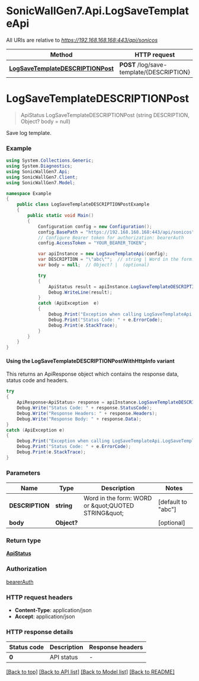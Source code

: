 # SonicWallGen7.Api.LogSaveTemplateApi

All URIs are relative to *https://192.168.168.168:443/api/sonicos*

| Method | HTTP request | Description |
|--------|--------------|-------------|
| [**LogSaveTemplateDESCRIPTIONPost**](LogSaveTemplateApi.md#logsavetemplatedescriptionpost) | **POST** /log/save-template/{DESCRIPTION} |  |

<a id="logsavetemplatedescriptionpost"></a>
# **LogSaveTemplateDESCRIPTIONPost**
> ApiStatus LogSaveTemplateDESCRIPTIONPost (string DESCRIPTION, Object? body = null)



Save log template.

### Example
```csharp
using System.Collections.Generic;
using System.Diagnostics;
using SonicWallGen7.Api;
using SonicWallGen7.Client;
using SonicWallGen7.Model;

namespace Example
{
    public class LogSaveTemplateDESCRIPTIONPostExample
    {
        public static void Main()
        {
            Configuration config = new Configuration();
            config.BasePath = "https://192.168.168.168:443/api/sonicos";
            // Configure Bearer token for authorization: bearerAuth
            config.AccessToken = "YOUR_BEARER_TOKEN";

            var apiInstance = new LogSaveTemplateApi(config);
            var DESCRIPTION = "\"abc\"";  // string | Word in the form: WORD or \"QUOTED STRING\" (default to "abc")
            var body = null;  // Object? |  (optional) 

            try
            {
                ApiStatus result = apiInstance.LogSaveTemplateDESCRIPTIONPost(DESCRIPTION, body);
                Debug.WriteLine(result);
            }
            catch (ApiException  e)
            {
                Debug.Print("Exception when calling LogSaveTemplateApi.LogSaveTemplateDESCRIPTIONPost: " + e.Message);
                Debug.Print("Status Code: " + e.ErrorCode);
                Debug.Print(e.StackTrace);
            }
        }
    }
}
```

#### Using the LogSaveTemplateDESCRIPTIONPostWithHttpInfo variant
This returns an ApiResponse object which contains the response data, status code and headers.

```csharp
try
{
    ApiResponse<ApiStatus> response = apiInstance.LogSaveTemplateDESCRIPTIONPostWithHttpInfo(DESCRIPTION, body);
    Debug.Write("Status Code: " + response.StatusCode);
    Debug.Write("Response Headers: " + response.Headers);
    Debug.Write("Response Body: " + response.Data);
}
catch (ApiException e)
{
    Debug.Print("Exception when calling LogSaveTemplateApi.LogSaveTemplateDESCRIPTIONPostWithHttpInfo: " + e.Message);
    Debug.Print("Status Code: " + e.ErrorCode);
    Debug.Print(e.StackTrace);
}
```

### Parameters

| Name | Type | Description | Notes |
|------|------|-------------|-------|
| **DESCRIPTION** | **string** | Word in the form: WORD or \&quot;QUOTED STRING\&quot; | [default to &quot;abc&quot;] |
| **body** | **Object?** |  | [optional]  |

### Return type

[**ApiStatus**](ApiStatus.md)

### Authorization

[bearerAuth](../README.md#bearerAuth)

### HTTP request headers

 - **Content-Type**: application/json
 - **Accept**: application/json


### HTTP response details
| Status code | Description | Response headers |
|-------------|-------------|------------------|
| **0** | API status |  -  |

[[Back to top]](#) [[Back to API list]](../README.md#documentation-for-api-endpoints) [[Back to Model list]](../README.md#documentation-for-models) [[Back to README]](../README.md)

